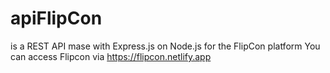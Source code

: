 # apiFlipCon
is a REST API mase with Express.js on Node.js for the FlipCon platform
You can access Flipcon via https://flipcon.netlify.app

